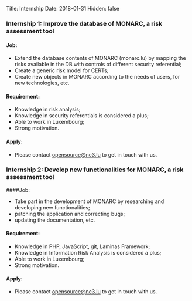 Title: Internship
Date: 2018-01-31
Hidden: false


### Internship 1: Improve the database of MONARC, a risk assessment tool

#### Job:

* Extend the database contents of MONARC (monarc.lu) by mapping the risks available in the DB with controls of different security referential;
* Create a generic risk model for CERTs;
* Create new objects in MONARC according to the needs of users, for new technologies, etc.

#### Requirement:

* Knowledge in risk analysis;
* Knowledge in security referentials is considered a plus;
* Able to work in Luxembourg;
* Strong motivation.

#### Apply:

* Please contact [opensource@nc3.lu](mailto:opensource@nc3.lu) to get in touch
with us.



### Internship 2: Develop new functionalities for MONARC, a risk assessment tool

####Job:

* Take part in the development of MONARC by researching and developing new functionalities;
* patching the application and correcting bugs;
* updating the documentation, etc.

#### Requirement:

* Knowledge in PHP, JavaScript, git, Laminas Framework;
* Knowledge in Information Risk Analysis is considered a plus;
* Able to work in Luxembourg;
* Strong motivation.

#### Apply:

* Please contact [opensource@nc3.lu](mailto:opensource@nc3.lu) to get in touch with us.
